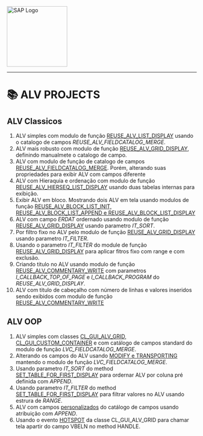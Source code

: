 
<img src="https://www.sap.com/content/dam/application/shared/logos/sap-logo-svg.svg" alt="SAP Logo" width="160" />

----
# 📚 ALV PROJECTS
## ALV Classicos

1. ALV simples com modulo de função [REUSE_ALV_LIST_DISPLAY](/ALV_PROJECTS/ALV/ZPROG_ALV_DISPLAY_ERI.ABAP) usando o catalogo de campos _REUSE_ALV_FIELDCATALOG_MERGE_.
2. ALV mais robusto com modulo de função [REUSE_ALV_GRID_DISPLAY](/ALV_PROJECTS/ALV/ZPROG_ALV_GRID_DISPLAY_ERI.ABAP), definindo manualmete o catalogo de campo.
3. ALV com modulo de função de catalogo de campos [REUSE_ALV_FIELDCATALOG_MERGE](/ALV_PROJECTS/ALV/ZPROG_ALV_FIELDCATALOG_MER_ERI.ABAP). Porém, alterando suas propriedades para exibir ALV com campos diferente
4. ALV com Hieraquia e ordenação com modulo de função [REUSE_ALV_HIERSEQ_LIST_DISPLAY](/ALV_PROJECTS/ALV/ZPROG_ALV_HIERSEQ_ERI.ABAP) usando duas tabelas internas para exibição.
5. Exibir ALV em bloco. Mostrando dois ALV em tela usando modulos de função [REUSE_ALV_BLOCK_LIST_INIT, REUSE_ALV_BLOCK_LIST_APPEND e REUSE_ALV_BLOCK_LIST_DISPLAY](/ALV_PROJECTS/ALV/ZPROG_ALV_BLOCK_ERI.ABAP)
6. ALV com campo *ERDAT* ordernado usando modulo de função [REUSE_ALV_GRID_DISPLAY](/ALV_PROJECTS/ALV/ZPROG_ALV_DISPLAY_SORT_ERI.ABAP) usando parametro *IT_SORT*.
7. Por filtro fixo no ALV pelo modulo de função [REUSE_ALV_GRID_DISPLAY](/ALV_PROJECTS/ALV/ZPROG_ALV_DISPLAY_FILTER_ERI.ABAP) usando parametro *IT_FILTER*.
8. Usando o parametro *IT_FILTER* do module de função [REUSE_ALV_GRID_DISPLAY](/ALV_PROJECTS/ALV/ZPROG1_ALV_DISPLAY_FILTER_ERI.ABAP) para aplicar fitros fixo com range e com exclusão.
9. Criando titulo no ALV usando modulo de função [REUSE_ALV_COMMENTARY_WRITE](/ALV_PROJECTS/ALV/ZPROG_ALV_TOP_OF_PAGE_ERI.ABAP) com parametros *I_CALLBACK_TOP_OF_PAGE* e *I_CALLBACK_PROGRAM* do *REUSE_ALV_GRID_DISPLAY*.
10. ALV com titulo de cabeçalho com número de linhas e valores inseridos sendo exibidos com modulo de função [REUSE_ALV_COMMENTARY_WRITE](/ALV_PROJECTS/ALV/ZPROG1_ALV_TOP_OF_PAGE_ERI.ABAP)

## ALV OOP

1. ALV simples com classes [CL_GUI_ALV_GRID, CL_GUI_CUSTOM_CONTAINER](/ALV_PROJECTS/ALV/ZPRG002_ALV_OOP_ERI.ABAP) e com catálogo de campos standard do modulo de função *LVC_FIELDCATALOG_MERGE*.
2. Alterando os campos do ALV usando [MODIFY e TRANSPORTING](/ALV_PROJECTS/ALV/ZPRG003_ALV_OOP_ERI.ABAP) mantendo o modulo de função *LVC_FIELDCATALOG_MERGE*.
3. Usando parametro *IT_SORT* do method [SET_TABLE_FOR_FIRST_DISPLAY](/ALV_PROJECTS/ALV/ZPRG004_ALV_OOP_ERI.ABAP) para ordernar ALV por coluna pré definida com *APPEND*.
3. Usando parametro *IT_FILTER* do method [SET_TABLE_FOR_FIRST_DISPLAY](/ALV_PROJECTS/ALV/ZPRG005_ALV_OOP_ERI.ABAP) para filtrar valores no ALV usando estrura de *RANGE*.
4. ALV com campos [personalizados](/ALV_PROJECTS/ALV/ZPRG006_ALV_OOP_ERI.ABAP) do catálogo de campos usando atribuição com *APPEND*.
5. Usando o evento [HOTSPOT](/ALV_PROJECTS/ALV/ZPRG007_ALV_OOP_ERI.ABAP) da classe CL_GUI_ALV_GRID para chamar tela apartir do campo VBELN no method HANDLE.
